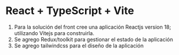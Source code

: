 # React + TypeScript + Vite

1. Para la solución del front cree una aplicación Reactjs version 18; utilizando Vitejs para construirla.
2. Se agrego Redux/toolkit para gestionar el estado de la aplicación
3. Se agrego tailwindcss para el diseño de la aplicación
